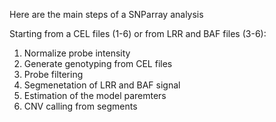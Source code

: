 Here are the main steps of a SNParray analysis

Starting from a CEL files (1-6) or from LRR and BAF files (3-6):

 1. Normalize probe intensity
 2. Generate genotyping from CEL files
 3. Probe filtering
 4. Segmenetation of LRR and BAF signal
 5. Estimation of the model paremters
 6. CNV calling from segments

